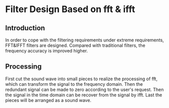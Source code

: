 # Filter Design Based on fft & ifft

## Introduction
In order to cope with the filtering requirements under extreme requirements, FFT&IFFT filters are designed. Compared with traditional filters, the frequency accuracy is improved higher. 

## Processing
First cut the sound wave into small pieces to realize the processing of fft, which can transform the signal to the frequency domain. Then the redundant signal can be made to zero according to the user's request. Then the signal in the time domain can be recover from the signal by ifft. Last the pieces will be arranged as a sound wave.

